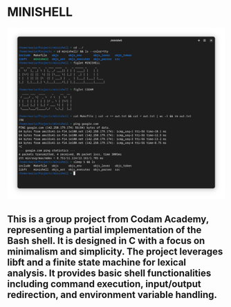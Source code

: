 # MINISHELL

<p align="center">
  <img src="screenshot.png" alt="Screenshot">
</p>

## This is a group project from Codam Academy, representing a partial implementation of the Bash shell. It is designed in C with a focus on minimalism and simplicity. The project leverages libft and a finite state machine for lexical analysis. It provides basic shell functionalities including command execution, input/output redirection, and environment variable handling.